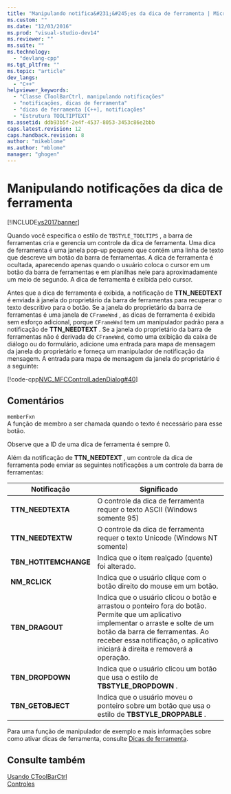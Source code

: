 ```yaml
---
title: "Manipulando notifica&#231;&#245;es da dica de ferramenta | Microsoft Docs"
ms.custom: ""
ms.date: "12/03/2016"
ms.prod: "visual-studio-dev14"
ms.reviewer: ""
ms.suite: ""
ms.technology: 
  - "devlang-cpp"
ms.tgt_pltfrm: ""
ms.topic: "article"
dev_langs: 
  - "C++"
helpviewer_keywords: 
  - "Classe CToolBarCtrl, manipulando notificações"
  - "notificações, dicas de ferramenta"
  - "dicas de ferramenta [C++], notificações"
  - "Estrutura TOOLTIPTEXT"
ms.assetid: ddb93b5f-2e4f-4537-8053-3453c86e2bbb
caps.latest.revision: 12
caps.handback.revision: 8
author: "mikeblome"
ms.author: "mblome"
manager: "ghogen"
---
```

# Manipulando notifica&#231;&#245;es da dica de ferramenta
[!INCLUDE[vs2017banner](../assembler/inline/includes/vs2017banner.md)]

Quando você especifica o estilo de `TBSTYLE_TOOLTIPS` , a barra de ferramentas cria e gerencia um controle da dica de ferramenta.  Uma dica de ferramenta é uma janela pop\-up pequeno que contém uma linha de texto que descreve um botão da barra de ferramentas.  A dica de ferramenta é ocultada, aparecendo apenas quando o usuário coloca o cursor em um botão da barra de ferramentas e em planilhas nele para aproximadamente um meio de segundo.  A dica de ferramenta é exibida pelo cursor.  
  
 Antes que a dica de ferramenta é exibida, a notificação de **TTN\_NEEDTEXT** é enviada à janela do proprietário da barra de ferramentas para recuperar o texto descritivo para o botão.  Se a janela do proprietário da barra de ferramentas é uma janela de `CFrameWnd` , as dicas de ferramenta é exibida sem esforço adicional, porque `CFrameWnd` tem um manipulador padrão para a notificação de **TTN\_NEEDTEXT** .  Se a janela do proprietário da barra de ferramentas não é derivada de `CFrameWnd`, como uma exibição da caixa de diálogo ou do formulário, adicione uma entrada para mapa de mensagem da janela do proprietário e forneça um manipulador de notificação da mensagem.  A entrada para mapa de mensagem da janela do proprietário é a seguinte:  
  
 [!code-cpp[NVC_MFCControlLadenDialog#40](../mfc/codesnippet/CPP/handling-tool-tip-notifications_1.cpp)]  
  
## Comentários  
 `memberFxn`  
 A função de membro a ser chamada quando o texto é necessário para esse botão.  
  
 Observe que a ID de uma dica de ferramenta é sempre 0.  
  
 Além da notificação de **TTN\_NEEDTEXT** , um controle da dica de ferramenta pode enviar as seguintes notificações a um controle da barra de ferramentas:  
  
|Notificação|Significado|  
|-----------------|-----------------|  
|**TTN\_NEEDTEXTA**|O controle da dica de ferramenta requer o texto ASCII \(Windows somente 95\)|  
|**TTN\_NEEDTEXTW**|O controle da dica de ferramenta requer o texto Unicode \(Windows NT somente\)|  
|**TBN\_HOTITEMCHANGE**|Indica que o item realçado \(quente\) foi alterado.|  
|**NM\_RCLICK**|Indica que o usuário clique com o botão direito do mouse em um botão.|  
|**TBN\_DRAGOUT**|Indica que o usuário clicou o botão e arrastou o ponteiro fora do botão.  Permite que um aplicativo implementar o arraste e solte de um botão da barra de ferramentas.  Ao receber essa notificação, o aplicativo iniciará à direita e removerá a operação.|  
|**TBN\_DROPDOWN**|Indica que o usuário clicou um botão que usa o estilo de **TBSTYLE\_DROPDOWN** .|  
|**TBN\_GETOBJECT**|Indica que o usuário moveu o ponteiro sobre um botão que usa o estilo de **TBSTYLE\_DROPPABLE** .|  
  
 Para uma função de manipulador de exemplo e mais informações sobre como ativar dicas de ferramenta, consulte [Dicas de ferramenta](../mfc/tool-tips-in-windows-not-derived-from-cframewnd.md).  
  
## Consulte também  
 [Usando CToolBarCtrl](../mfc/using-ctoolbarctrl.md)   
 [Controles](../mfc/controls-mfc.md)